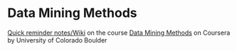 # Data Mining Methods

[Quick reminder notes/Wiki](https://github.com/chanchishing/Data-Mining-Methods/wiki) on the course [Data Mining Methods](https://www.coursera.org/learn/data-mining-methods/) on Coursera by University of Colorado Boulder 


